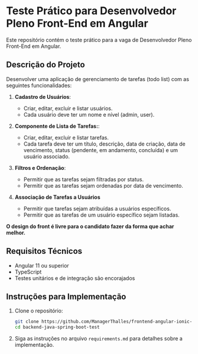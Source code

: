 #  Teste Prático para Desenvolvedor Pleno Front-End em Angular

Este repositório contém o teste prático para a vaga de Desenvolvedor Pleno Front-End em Angular.

## Descrição do Projeto

Desenvolver uma aplicação de gerenciamento de tarefas (todo list) com as seguintes funcionalidades:

1. **Cadastro de Usuários**:
   - Criar, editar, excluir e listar usuários.
   - Cada usuário deve ter um nome e nível (admin, user).
     
2. **Componente de Lista de Tarefas:**:
   - Criar, editar, excluir e listar tarefas.
   - Cada tarefa deve ter um título, descrição, data de criação, data de vencimento, status (pendente, em andamento, concluída) e um usuário associado.
     
3. **Filtros e Ordenação**:
   - Permitir que as tarefas sejam filtradas por status.
   - Permitir que as tarefas sejam ordenadas por data de vencimento.
     
4. **Associação de Tarefas a Usuários**
   - Permitir que tarefas sejam atribuídas a usuários específicos.
   - Permitir que as tarefas de um usuário específico sejam listadas.

**O design do front é livre para o candidato fazer da forma que achar melhor.**

## Requisitos Técnicos
  - Angular 11 ou superior
  - TypeScript
  - Testes unitários e de integração são encorajados

## Instruções para Implementação

1. Clone o repositório:
   ```bash
   git clone https://github.com/ManagerThalles/frontend-angular-ionic-test.git
   cd backend-java-spring-boot-test
2. Siga as instruções no arquivo `requirements.md` para detalhes sobre a implementação.
